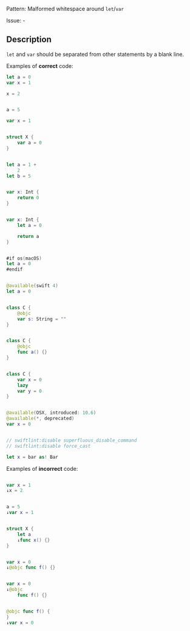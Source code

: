 Pattern: Malformed whitespace around `let`/`var`

Issue: -

## Description

`let` and `var` should be separated from other statements by a blank line.

Examples of **correct** code:
```swift
let a = 0
var x = 1

x = 2


a = 5

var x = 1


struct X {
	var a = 0
}


let a = 1 +
	2
let b = 5


var x: Int {
	return 0
}


var x: Int {
	let a = 0

	return a
}


#if os(macOS)
let a = 0
#endif


@available(swift 4)
let a = 0


class C {
	@objc
	var s: String = ""
}


class C {
	@objc
	func a() {}
}


class C {
	var x = 0
	lazy
	var y = 0
}


@available(OSX, introduced: 10.6)
@available(*, deprecated)
var x = 0


// swiftlint:disable superfluous_disable_command
// swiftlint:disable force_cast

let x = bar as! Bar

```
Examples of **incorrect** code:
```swift

var x = 1
↓x = 2


a = 5
↓var x = 1


struct X {
	let a
	↓func x() {}
}


var x = 0
↓@objc func f() {}


var x = 0
↓@objc
	func f() {}


@objc func f() {
}
↓var x = 0

```
